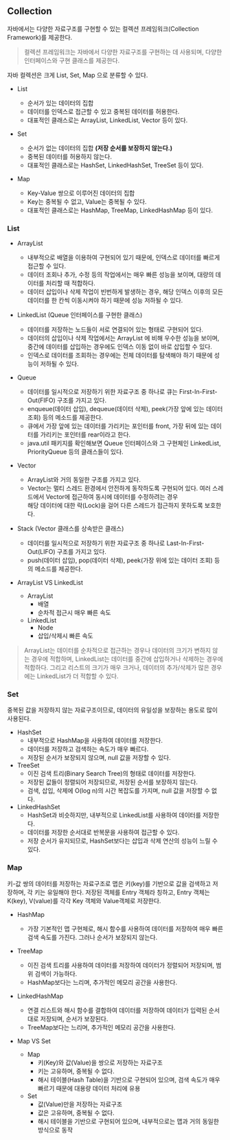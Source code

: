 ## Collection
자바에서는 다양한 자료구조를 구현할 수 있는 컬렉션 프레임워크(Collection Framework)를 제공한다.

> 컬렉션 프레임워크는 자바에서 다양한 자료구조를 구현하는 데 사용되며, 다양한 인터페이스와 구현 클래스를 제공한다.

자바 컬렉션은 크게 List, Set, Map 으로 분류할 수 있다.

- List 
  - 순서가 있는 데이터의 집합 
  - 데이터를 인덱스로 접근할 수 있고 중복된 데이터를 허용한다.
  - 대표적인 클래스로는 ArrayList, LinkedList, Vector 등이 있다.

- Set
  - 순서가 없는 데이터의 집합 **(저장 순서를 보장하지 않는다.)**
  - 중복된 데이터를 허용하지 않는다. 
  - 대표적인 클래스로는 HashSet, LinkedHashSet, TreeSet 등이 있다.

- Map
  - Key-Value 쌍으로 이루어진 데이터의 집합 
  - Key는 중복될 수 없고, Value는 중복될 수 있다. 
  - 대표적인 클래스로는 HashMap, TreeMap, LinkedHashMap 등이 있다.

### List
- ArrayList
  - 내부적으로 배열을 이용하여 구현되어 있기 때문에, 인덱스로 데이터를 빠르게 접근할 수 있다. 
  - 데이터 조회나 추가, 수정 등의 작업에서는 매우 빠른 성능을 보이며, 대량의 데이터를 처리할 때 적합하다. 
  - 데이터 삽입이나 삭제 작업이 빈번하게 발생하는 경우, 해당 인덱스 이후의 모든 데이터를 한 칸씩 이동시켜야 하기 때문에 성능 저하될 수 있다.

- LinkedList (Queue 인터페이스를 구현한 클래스)
  - 데이터를 저장하는 노드들이 서로 연결되어 있는 형태로 구현되어 있다. 
  - 데이터의 삽입이나 삭제 작업에서는 ArrayList 에 비해 우수한 성능을 보이며, 중간에 데이터를 삽입하는 경우에도 인덱스 이동 없이 바로 삽입할 수 있다. 
  - 인덱스로 데이터를 조회하는 경우에는 전체 데이터를 탐색해야 하기 때문에 성능이 저하될 수 있다.

- Queue
  - 데이터를 일시적으로 저장하기 위한 자료구조 중 하나로 큐는 First-In-First-Out(FIFO) 구조를 가지고 있다.
  - enqueue(데이터 삽입), dequeue(데이터 삭제), peek(가장 앞에 있는 데이터 조회) 등의 메소드를 제공한다.
  - 큐에서 가장 앞에 있는 데이터를 가리키는 포인터를 front, 가장 뒤에 있는 데이터를 가리키는 포인터를 rear이라고 한다.
  - java.util 패키지를 확인해보면 Queue 인터페이스와 그 구현체인 LinkedList, PriorityQueue 등의 클래스들이 있다.

- Vector
  - ArrayList와 거의 동일한 구조를 가지고 있다. 
  - Vector는 멀티 스레드 환경에서 안전하게 동작하도록 구현되어 있다. 여러 스레드에서 Vector에 접근하여 동시에 데이터를 수정하려는 경우  
    해당 데이터에 대한 락(Lock)을 걸어 다른 스레드가 접근하지 못하도록 보호한다.

- Stack (Vector 클래스를 상속받은 클래스)
  - 데이터를 일시적으로 저장하기 위한 자료구조 중 하나로 Last-In-First-Out(LIFO) 구조를 가지고 있다.
  - push(데이터 삽입), pop(데이터 삭제), peek(가장 위에 있는 데이터 조회) 등의 메소드를 제공한다.

- ArrayList VS LinkedList
  - ArrayList
    - 배열
    - 순차적 접근시 매우 빠른 속도
  - LinkedList
    - Node 
    - 삽입/삭제시 빠른 속도
> ArrayList는 데이터를 순차적으로 접근하는 경우나 데이터의 크기가 변하지 않는 경우에 적합하며, 
> LinkedList는 데이터를 중간에 삽입하거나 삭제하는 경우에 적합하다. 
> 그리고 리스트의 크기가 매우 크거나, 데이터의 추가/삭제가 많은 경우에는 LinkedList가 더 적합할 수 있다.

### Set
중복된 값을 저장하지 않는 자료구조이므로, 데이터의 유일성을 보장하는 용도로 많이 사용된다.

- HashSet
  - 내부적으로 HashMap을 사용하여 데이터를 저장한다. 
  - 데이터를 저장하고 검색하는 속도가 매우 빠르다. 
  - 저장된 순서가 보장되지 않으며, null 값을 저장할 수 있다.
- TreeSet
  - 이진 검색 트리(Binary Search Tree)의 형태로 데이터를 저장한다. 
  - 저장된 값들이 정렬되어 저장되므로, 저장된 순서를 보장하지 않는다. 
  - 검색, 삽입, 삭제에 O(log n)의 시간 복잡도를 가지며, null 값을 저장할 수 없다.
- LinkedHashSet
  - HashSet과 비슷하지만, 내부적으로 LinkedList를 사용하여 데이터를 저장한다. 
  - 데이터를 저장한 순서대로 반복문을 사용하여 접근할 수 있다. 
  - 저장 순서가 유지되므로, HashSet보다는 삽입과 삭제 연산의 성능이 느릴 수 있다.

### Map
키-값 쌍의 데이터를 저장하는 자료구조로 맵은 키(key)를 기반으로 값을 검색하고 저장하며, 각 키는 유일해야 한다.
저장된 객체를 Entry 객체라 칭하고, Entry 객체는 K(key), V(value)를 각각 Key 객체와 Value객체로 저장한다.

- HashMap
  - 가장 기본적인 맵 구현체로, 해시 함수를 사용하여 데이터를 저장하여 매우 빠른 검색 속도를 가진다. 그러나 순서가 보장되지 않는다.
- TreeMap
  - 이진 검색 트리를 사용하여 데이터를 저장하여 데이터가 정렬되어 저장되며, 범위 검색이 가능하다. 
  - HashMap보다는 느리며, 추가적인 메모리 공간을 사용한다.
- LinkedHashMap
  - 연결 리스트와 해시 함수를 결합하여 데이터를 저장하여 데이터가 입력된 순서대로 저장되며, 순서가 보장된다. 
  - TreeMap보다는 느리며, 추가적인 메모리 공간을 사용한다.

- Map VS Set
  - Map
    - 키(Key)와 값(Value)을 쌍으로 저장하는 자료구조
    - 키는 고유하며, 중복될 수 없다.
    - 해시 테이블(Hash Table)을 기반으로 구현되어 있으며, 검색 속도가 매우 빠르기 때문에 대용량 데이터 처리에 유용
  - Set
    - 값(Value)만을 저장하는 자료구조
    - 값은 고유하며, 중복될 수 없다.
    - 해시 테이블을 기반으로 구현되어 있으며, 내부적으로는 맵과 거의 동일한 방식으로 동작
